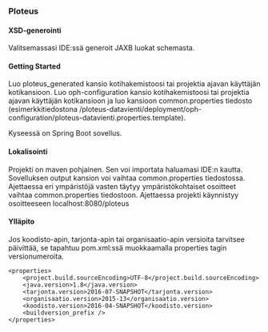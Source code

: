 ### Ploteus

#### XSD-generointi
Valitsemassasi IDE:ssä generoit JAXB luokat schemasta.

#### Getting Started
Luo ploteus_generated kansio kotihakemistoosi tai projektia ajavan käyttäjän kotikansioon.
Luo oph-configuration kansio kotihakemistoosi tai projektia ajavan käyttäjän kotikansioon ja luo kansioon common.properties tiedosto (esimerkkitiedostona /ploteus-datavienti/deployment/oph-configuration/ploteus-datavienti.properties.template).

Kyseessä on Spring Boot sovellus.

#### Lokalisointi
Projekti on maven pohjainen. Sen voi importata haluamasi IDE:n kautta.
Sovelluksen output kansion voi vaihtaa common.properties tiedostossa.
Ajettaessa eri ympäristöjä vasten täytyy ympäristökohtaiset osoitteet vaihtaa common.properties tiedostoon.
Ajettaessa projekti käynnistyy osoitteeseen localhost:8080/ploteus


#### Ylläpito
Jos koodisto-apin, tarjonta-apin tai organisaatio-apin versioita tarvitsee päivittää, se tapahtuu pom.xml:ssä muokkaamalla properties tagin versionumeroita.
	
	<properties>
		<project.build.sourceEncoding>UTF-8</project.build.sourceEncoding>
		<java.version>1.8</java.version>
		<tarjonta.version>2016-07-SNAPSHOT</tarjonta.version>
		<organisaatio.version>2015-13</organisaatio.version>
		<koodisto.version>2016-04-SNAPSHOT</koodisto.version>
		<buildversion_prefix />
	</properties>
